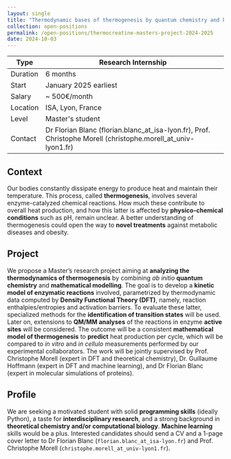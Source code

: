 ```yaml
---
layout: single
title: "Thermodynamic bases of thermogenesis by quantum chemistry and kinetic modelling"
collection: open-positions
permalink: /open-positions/thermocreatine-masters-project-2024-2025
date: 2024-10-03
---
```


| Type | Research Internship |
| ------| ---------------------|
| Duration   | 6 months     |
| Start | January 2025 earliest |
|      Salary          |     ~ 500€/month |
|Location | ISA, Lyon, France |
| Level | Master's student | 
| Contact | Dr Florian Blanc (florian.blanc_at_isa-lyon.fr), Prof. Christophe Morell (christophe.morell_at_univ-lyon1.fr) |



## Context
Our bodies constantly dissipate energy to produce heat and maintain their temperature. This process, called **thermogenesis**, involves several enzyme-catalyzed chemical reactions. 
How much these contribute to overall heat production, and how this latter is affected by **physico-chemical conditions** such as pH, remain unclear. 
A better understanding of thermogenesis could open the way to **novel treatments** against metabolic diseases and obesity. 

## Project
We propose a Master’s research project aiming at **analyzing the thermodynamics of thermogenesis** by combining *ab initio* **quantum chemistry** and **mathematical modelling**. 
The goal is to develop a **kinetic model of enzymatic reactions** involved, parametrized by thermodynamic data computed by **Density Functional Theory (DFT)**, namely, reaction enthalpies/entropies and activation barriers. 
To evaluate these latter, specialized methods for the **identification of transition states** will be used. 
Later on, extensions to **QM/MM analyses** of the reactions in enzyme **active sites** will be considered. The outcome will be a consistent **mathematical model of thermogenesis** to **predict** heat production per cycle, 
which will be compared to *in vitro* and *in cellulo* measurements performed by our experimental collaborators. 
The work will be jointly supervised by Prof. Christophe Morell (expert in DFT and theoretical chemistry), Dr. Guillaume Hoffmann (expert in DFT and machine learning), and Dr Florian Blanc (expert in molecular simulations of proteins).


## Profile
We are seeking a motivated student with solid **programming skills** (ideally Python), a taste for **interdisciplinary research**, and a strong background in **theoretical chemistry and/or computational biology**. **Machine learning** skills would be a plus. 
Interested candidates should send a CV and a 1-page cover letter to Dr Florian Blanc (`florian.blanc_at_isa-lyon.fr`) and Prof. Christophe Morell (`christophe.morell_at_univ-lyon1.fr`). 
